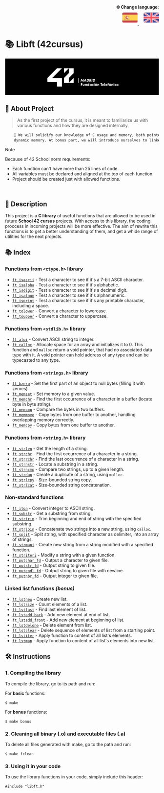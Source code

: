 <p align="end">
  <strong>🌐 Change language:</strong><br>
  <a href="/README.es.md">
   <img src="https://github.com/Nachopuerto95/multilang/blob/main/ES.png" alt="Español" width="50">
 </a>&nbsp;&nbsp;&nbsp;
 <a href="/README.md">
   <img src="https://github.com/Nachopuerto95/multilang/blob/main/EN.png" alt="English" width="50">
 </a>
</p>

# 📚 Libft (42cursus)

<img src="https://github.com/Nachopuerto95/multilang/blob/main/42-Madrid%20-%20Edited.jpg">

## 📜 About Project
> As the first project of the cursus, it is meant to familiarize us with various functions and how they are designed internally.

```html
	🚀 We will solidify our knowledge of C usage and memory, both pointer usage and
	dynamic memory. At bonus part, we will introduce ourselves to linked lists usage
```
> [!NOTE]
> Because of 42 School norm requirements:
> * Each function can't have more than 25 lines of code.
> * All variables must be declared and aligned at the top of each function.
> * Project should be created just with allowed functions.
<br>

## 📖 Description

This project is a __C library__ of useful functions that are allowed to be used in future __School 42 cursus__ projects. With access to this library, the coding proccess in incoming projects will be more effective. The aim of rewrite this functions is to get a better understanding of them, and get a whide range of utilities for the next projects.

## 📚 Index
### Functions from `<ctype.h>` library
* [`ft_isascii`](https://github.com/Nachopuerto95/libft/blob/main/ft_isascii.c) - Test a character to see if it's a 7-bit ASCII character.
* [`ft_isalpha`](https://github.com/Nachopuerto95/libft/blob/main/ft_isalpha.c) - Test a character to see if it's alphabetic.
* [`ft_isdigit`](https://github.com/Nachopuerto95/libft/blob/main/ft_isdigit.c) - Test a character to see if it's a decimal digit.
* [`ft_isalnum`](https://github.com/Nachopuerto95/libft/blob/main/ft_isalnum.c) - Test a character to see if it's alphanumeric.
* [`ft_isprint`](https://github.com/Nachopuerto95/libft/blob/main/ft_isprint.c) - Test a character to see if it's any printable character, including a space.
* [`ft_tolower`](https://github.com/Nachopuerto95/libft/blob/main/ft_tolower.c) - Convert a character to lowercase.
* [`ft_toupper`](https://github.com/Nachopuerto95/libft/blob/main/ft_toupper.c) - Convert a character to uppercase.

### Functions from `<stdlib.h>` library
* [`ft_atoi`](https://github.com/Nachopuerto95/libft/blob/main/ft_atoi.c) - Convert ASCII string to integer.
* [`ft_calloc`](https://github.com/Nachopuerto95/libft/blob/main/ft_calloc.c) - Allocate space for an array and initializes it to 0. This function and `malloc` return a void pointer, that had no associated data type with it. A void pointer can hold address of any type and can be typecasted to any type.

### Functions from `<strings.h>` library
* [`ft_bzero`](https://github.com/Nachopuerto95/libft/blob/main/ft_bzero.c) - Set the first part of an object to null bytes (filling it with zeroes).
* [`ft_memset`](https://github.com/Nachopuerto95/libft/blob/main/ft_memset.c) - Set memory to a given value.
* [`ft_memchr`](https://github.com/Nachopuerto95/libft/blob/main/ft_memchr.c) - Find the first occurrence of a character in a buffer (locate byte in byte string).
* [`ft_memcmp`](https://github.com/Nachopuerto95/libft/blob/main/ft_memcmp.c) - Compare the bytes in two buffers.
* [`ft_memmove`](https://github.com/Nachopuerto95/libft/blob/main/ft_memmove.c) - Copy bytes from one buffer to another, handling overlapping memory correctly.
* [`ft_memcpy`](https://github.com/Nachopuerto95/libft/blob/main/ft_memcpy.c) - Copy bytes from one buffer to another.

### Functions from `<string.h>` library
* [`ft_strlen`](https://github.com/Nachopuerto95/libft/blob/main/ft_strlen.c) - Get the length of a string.
* [`ft_strchr`](https://github.com/Nachopuerto95/libft/blob/main/ft_strchr.c) - Find the first occurrence of a character in a string.
* [`ft_strrchr`](https://github.com/Nachopuerto95/libft/blob/main/ft_strrchr.c) - Find the last occurrence of a character in a string.
* [`ft_strnstr`](https://github.com/Nachopuerto95/libft/blob/main/ft_strnstr.c) - Locate a substring in a string.
* [`ft_strncmp`](https://github.com/Nachopuerto95/libft/blob/main/ft_strncmp.c) - Compare two strings, up to a given length.
* [`ft_strdup`](https://github.com/Nachopuerto95/libft/blob/main/ft_strdup.c) - Create a duplicate of a string, using `malloc`.
* [`ft_strlcpy`](https://github.com/Nachopuerto95/libft/blob/main/ft_strlcpy.c) - Size-bounded string copy.
* [`ft_strlcat`](https://github.com/Nachopuerto95/libft/blob/main/ft_strlcat.c) - Size-bounded string concatenation.

### Non-standard functions
* [`ft_itoa`](https://github.com/Nachopuerto95/libft/blob/main/ft_itoa.c) - Convert integer to ASCII string.
* [`ft_substr`](https://github.com/Nachopuerto95/libft/blob/main/ft_substr.c) - Get a substring from string.
* [`ft_strtrim`](https://github.com/Nachopuerto95/libft/blob/main/ft_strtrim.c) - Trim beginning and end of string with the specified substring.
* [`ft_strjoin`](https://github.com/Nachopuerto95/libft/blob/main/ft_strjoin.c) - Concatenate two strings into a new string, using `calloc`.
* [`ft_split`](https://github.com/Nachopuerto95/libft/blob/main/ft_split.c) - Split string, with specified character as delimiter, into an array of strings.
* [`ft_strmapi`](https://github.com/Nachopuerto95/libft/blob/main/ft_strmapi.c) - Create new string from a string modified with a specified function.
* [`ft_striteri`](https://github.com/Nachopuerto95/libft/blob/main/ft_striteri.c) - Modify a string with a given function.
* [`ft_putchar_fd`](https://github.com/Nachopuerto95/libft/blob/main/ft_putchar_fd.c) - Output a character to given file.
* [`ft_putstr_fd`](https://github.com/Nachopuerto95/libft/blob/main/ft_putstr_fd.c) - Output string to given file.
* [`ft_putendl_fd`](https://github.com/Nachopuerto95/libft/blob/main/ft_putendl_fd.c) - Output string to given file with newline.
* [`ft_putnbr_fd`](https://github.com/Nachopuerto95/libft/blob/main/ft_putnbr_fd.c) - Output integer to given file.

### Linked list functions *(bonus)*
* [`ft_lstnew`](https://github.com/Nachopuerto95/libft/blob/main/ft_lstnew_bonus.c) - Create new list.
* [`ft_lstsize`](https://github.com/Nachopuerto95/libft/blob/main/ft_lstsize_bonus.c) - Count elements of a list.
* [`ft_lstlast`](https://github.com/Nachopuerto95/libft/blob/main/ft_lstlast_bonus.c) - Find last element of list.
* [`ft_lstadd_back`](https://github.com/Nachopuerto95/libft/blob/main/ft_lstadd_back_bonus.c) - Add new element at end of list.
* [`ft_lstadd_front`](https://github.com/Nachopuerto95/libft/blob/main/ft_lstadd_front_bonus.c) - Add new element at beginning of list.
* [`ft_lstdelone`](https://github.com/Nachopuerto95/libft/blob/main/ft_lstdelone_bonus.c) - Delete element from list.
* [`ft_lstclear`](https://github.com/Nachopuerto95/libft/blob/main/ft_lstclear_bonus.c) - Delete sequence of elements of list from a starting point.
* [`ft_lstiter`](https://github.com/Nachopuerto95/libft/blob/main/ft_lstiter_bonus.c) - Apply function to content of all list's elements.
* [`ft_lstmap`](https://github.com/Nachopuerto95/libft/blob/main/ft_lstmap_bonus.c) - Apply function to content of all list's elements into new list.

## 🛠️ Instructions

### 1. Compiling the library

To compile the library, go to its path and run:

For __basic__ functions:
```
$ make
```

For __bonus__ functions:
```
$ make bonus
```

### 2. Cleaning all binary (.o) and executable files (.a)

To delete all files generated with make, go to the path and run:
```
$ make fclean
```

### 3. Using it in your code

To use the library functions in your code, simply include this header:
```
#include "libft.h"
```
